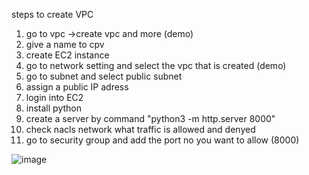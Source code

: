steps to create VPC

1. go to vpc ->create vpc and more (demo)
2. give a name to cpv
3. create EC2 instance
4. go to network setting and select the vpc that is created (demo)
5. go to subnet and select public subnet
6. assign a public IP adress
7. login into EC2
8. install python
9. create a server by command "python3 -m http.server 8000"
10. check nacls network what traffic is allowed and denyed
11. go to security group and add the port no you want to allow (8000)

![image](https://github.com/user-attachments/assets/330f7e9e-7c93-4f26-92be-ebd8ea2e11fd)


